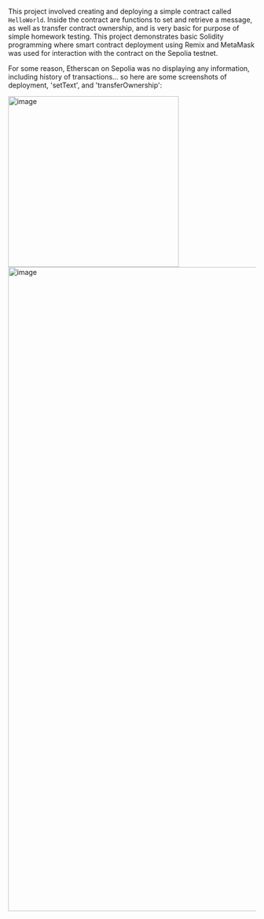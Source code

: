 This project involved creating and deploying a simple contract called `HelloWorld`.
Inside the contract are functions to set and retrieve a message, as well as transfer contract ownership, and is very basic for purpose of simple homework testing.
This project demonstrates basic Solidity programming where smart contract deployment using Remix and MetaMask was used for interaction with the contract on the Sepolia testnet.

For some reason, Etherscan on Sepolia was no displaying any information, including history of transactions... so here are some screenshots of deployment, 'setText', and 'transferOwnership':

<img width="347" alt="image" src="https://github.com/DomCrogan/Week-1-Homework/assets/35269472/9ebfd54f-636f-48ae-b8e0-4022797eba1a">

<img width="1309" alt="image" src="https://github.com/DomCrogan/Week-1-Homework/assets/35269472/0316f6c5-97a0-4b25-8a65-3e7e4328f9b2">
